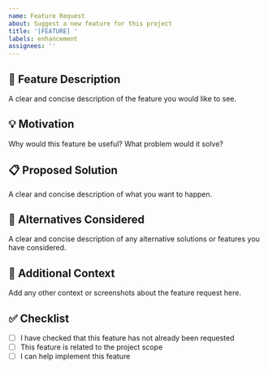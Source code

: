 ```yaml
---
name: Feature Request
about: Suggest a new feature for this project
title: '[FEATURE] '
labels: enhancement
assignees: ''
---
```


## 🚀 Feature Description
A clear and concise description of the feature you would like to see.

## 💡 Motivation
Why would this feature be useful? What problem would it solve?

## 📋 Proposed Solution
A clear and concise description of what you want to happen.

## 🔄 Alternatives Considered
A clear and concise description of any alternative solutions or features you have considered.

## 📝 Additional Context
Add any other context or screenshots about the feature request here.

## ✅ Checklist
- [ ] I have checked that this feature has not already been requested
- [ ] This feature is related to the project scope
- [ ] I can help implement this feature
